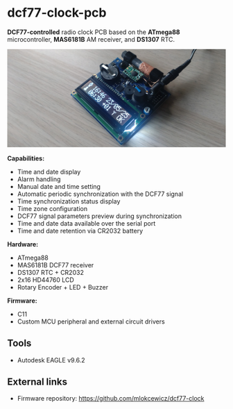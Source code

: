 # dcf77-clock-pcb

**DCF77-controlled** radio clock PCB based on the **ATmega88** microcontroller, **MAS6181B** AM receiver, and **DS1307** RTC.

![dcf77_clock_assembled](./dcf77_clock_assembled.JPG)

**Capabilities:**
* Time and date display
* Alarm handling
* Manual date and time setting
* Automatic periodic synchronization with the DCF77 signal
* Time synchronization status display
* Time zone configuration
* DCF77 signal parameters preview during synchronization
* Time and date data available over the serial port
* Time and date retention via CR2032 battery
  
**Hardware:**
* ATmega88
* MAS6181B DCF77 receiver
* DS1307 RTC + CR2032
* 2x16 HD44760 LCD
* Rotary Encoder + LED + Buzzer

**Firmware:**
* C11
* Custom MCU peripheral and external circuit drivers

## Tools
* Autodesk EAGLE v9.6.2

## External links
* Firmware repository: https://github.com/mlokcewicz/dcf77-clock
